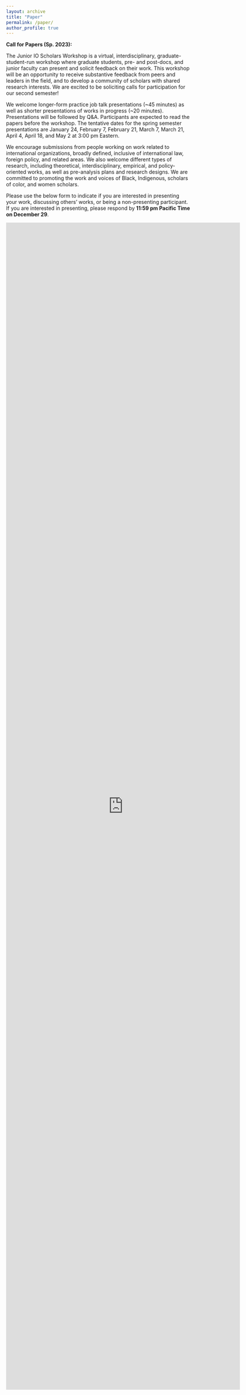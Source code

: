 ```yaml
---
layout: archive
title: "Paper"
permalink: /paper/
author_profile: true
---
```


**Call for Papers (Sp. 2023):**

<!--- We have set the workshop series for Fall 2022. Please refer to the "Schedule" tab above for more information.--->

The Junior IO Scholars Workshop is a virtual, interdisciplinary, graduate-student-run workshop where graduate students, pre- and post-docs, and junior faculty can present and solicit feedback on their work. This workshop will be an opportunity to receive substantive feedback from peers and leaders in the field, and to develop a community of scholars with shared research interests. We are excited to be soliciting calls for participation for our second semester!

We welcome longer-form practice job talk presentations (~45 minutes) as well as shorter presentations of works in progress (~20 minutes). Presentations will be followed by Q&A. Participants are expected to read the papers before the workshop. The tentative dates for the spring semester presentations are January 24, February 7, February 21, March 7, March 21, April 4, April 18, and May 2 at 3:00 pm Eastern.

We encourage submissions from people working on work related to international organizations, broadly defined, inclusive of international law, foreign policy, and related areas. We also welcome different types of research, including theoretical, interdisciplinary, empirical, and policy-oriented works, as well as pre-analysis plans and research designs. We are committed to promoting the work and voices of Black, Indigenous, scholars of color, and women scholars.

Please use the below form to indicate if you are interested in presenting your work, discussing others’ works, or being a non-presenting participant. If you are interested in presenting, please respond by **11:59 pm Pacific Time on December 29**.

<iframe src="https://docs.google.com/forms/d/e/1FAIpQLSflwEHckLOv-YIMGvUQJk5JsgZzWb2SRZmI2nshJopnN_EbUA/viewform?embedded=true" width="640" height="3186" frameborder="0" marginheight="0" marginwidth="0">Loading…</iframe>

<!-- Monday, May 9th:

[Pengshan Pan](https://www.cgm.pitt.edu/people/ant-26) (Pittsburgh), presents:

**Title:** ["*Foreign Mining, Labor Welfare and Local Trust: Evidence from Kyrgyzstan Gold Mine*"](https://gsipe-workshop.github.io/files/paper_gsipe_workshop.pdf)

**Abstract:**
There has been controversy over the impact of foreign natural resource investment on worker welfare and host country politics. This paper explores this question by analyzing Kyrgyzstan’s dominant foreign invested gold mine, which accounted for 12.5% of Kyrgyzstan’s GDP in 2020. A key finding is that the economic growth from foreign invested mine undermines the trust of the beneficiary mining industry in local communities. Using geolocated data from household panel surveys in Kyrgyzstan from 2010 to 2016, the study shows Kumtor, this largest foreign mine, offers mining workers better incomes and social benefits. However, Kumtor mining investment creates greater inequality and social division. This study also finds that the emergence of Kumtor is associated to economic grievances of the non-mining sector. Higher corporate earnings or gold prices were associated with lower trust in local leaders by mining workers, but higher trust by manufacturing workers. -->
